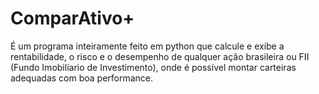 # ComparAtivo+

É um programa inteiramente feito em python que calcule e exibe a rentabilidade, o risco e o desempenho de qualquer ação brasileira ou FII (Fundo Imobilíario de Investimento), onde é possível montar carteiras adequadas com boa performance.


